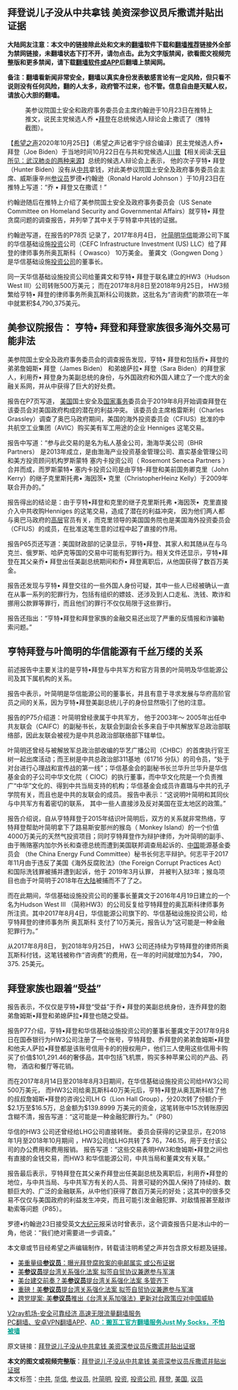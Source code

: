  <h2>拜登说儿子没从中共拿钱 美资深参议员斥撒谎并贴出证据</h2> <p class="notice"><b>大陆网友注意：本文中的链接除此处和文末的<a href="https://github.com/bannedbook/fanqiang" >翻墙</a>软件下载和<a href="https://github.com/killgcd/justmysocks/blob/master/README.md">翻墙推荐</a>链接外全部为禁网链接，未翻墙状态下打不开，请勿点击。此为文字版禁闻，欲看图文视频完整版和更多禁闻，请下载<a href="https://github.com/bannedbook/fanqiang">翻墙软件或APP</a>后翻墙上禁闻网。</p><p>备注：翻墙看新闻非常安全，翻墙以真实身份发表敏感言论有一定风险，但只看不说则没有任何风险，翻的人太多，政府管不过来，也不管。信息自由是天赋人权，请放心大胆的翻墙。</b></p>  <div class="entry"> <figure><figcaption>美参议院国土安全和政府事务委员会主席约翰逊于10月23日在推特上推文，说民主党候选人乔 •<a href="https://www.bannedbook.org/bnews/tag/%e6%8b%9c%e7%99%bb/" class="st_tag internal_tag" rel="tag" title="标签 拜登 下的日志">拜登</a>在总统候选人辩论会上撒谎了（推特截图）。</figcaption></figure> <p>【<span class='wp_keywordlink_affiliate'><a href="https://www.soundofhope.org" title="希望之声" target="_blank">希望之声</a></span>2020年10月25日】（希望之声记者宇宁综合编译）民主党候选人乔• 拜登（Joe Biden）于当地时间10月22日在与共和党候选人<span class='wp_keywordlink'><a href="https://www.bannedbook.org/bnews/comments/20200816/1381118.html" title="天目所见：川普将再赢总统大选 共和党掌参众两院" target="_blank">川普</a></span>【相关阅读:<a href='https://www.bannedbook.org/bnews/comments/20200816/1381123.html' target='_blank'>天目所见：武汉肺炎的两种来源</a>】总统的候选人辩论会上表示， 他的次子亨特• 拜登（Hunter Biden）没有从<a href="https://www.bannedbook.org/bnews/tag/%e4%b8%ad%e5%85%b1/" class="st_tag internal_tag" rel="tag" title="标签 中共 下的日志">中共</a>拿钱，对此美参议院国土安全及政府事务委员会主席、威斯康辛州<a href="https://www.bannedbook.org/bnews/tag/%e5%8f%82%e8%ae%ae%e5%91%98/" class="st_tag internal_tag" rel="tag" title="标签 参议员 下的日志">参议员</a>罗德•约翰逊（Ronald Harold Johnson ）于10月23日在推特上写道：“乔 • 拜登又在撒谎！” </p> <p>约翰逊随后在推特上介绍了美参院国土安全及政府事务委员会（US Senate Committee on Homeland Security and Governmental Affairs）就亨特• 拜登贪腐问题的调查报告，并列举了其中关于亨特拿中共钱的证据。</p> <p>约翰逊写道，在报告的P78页 记录了，2017年8月4日， <a href="https://www.bannedbook.org/bnews/tag/%e5%8f%b6%e7%ae%80%e6%98%8e/" class="st_tag internal_tag" rel="tag" title="标签 叶简明 下的日志">叶简明</a><a href="https://www.bannedbook.org/bnews/tag/%E5%8D%8E%E4%BF%A1/" class="st_tag internal_tag" rel="tag" title="标签 华信 下的日志">华信</a>能源公司下属的华信基础设施<a href="https://www.bannedbook.org/bnews/tag/%e6%8a%95%e8%b5%84/" class="st_tag internal_tag" rel="tag" title="标签 投资 下的日志">投资</a>公司（CEFC Infrastructure Investment (US) LLC）给了拜登的律师事务所奥瓦斯科（ Owasco） 10万美金。 董龚文（Gongwen Dong ）是华信基础设施<a href="https://www.bannedbook.org/bnews/tag/%E6%8A%95%E8%B5%84%E5%85%AC%E5%8F%B8/" class="st_tag internal_tag" rel="tag" title="标签 投资公司 下的日志">投资公司</a>的董事长。</p> <p>同一天华信基础设施投资公司给董龚文和亨特• 拜登于联名建立的HW3（Hudson West III）公司转账500万美元； 而在2017年8月8日至2018年9月25日， HW3频繁给亨特• 拜登的律师事务所奥瓦斯科公司拨款，这批名为“咨询费”的款项在一年中就累积$4,790,375美元。</p> <h2>美参议院报告： 亨特• 拜登和拜登家族很多海外交易可能非法</h2> <p>美参院国土安全及政府事务委员会的调查报告发现，亨特• 拜登和包括乔• 拜登的弟弟詹姆斯• 拜登（James Biden） 和弟媳萨拉• 拜登（Sara Biden）的拜登家人，利用乔• 拜登身为美副总统的身份，与外国政府和外国人建立了一个庞大的金融关系网，并从中获得了巨大的好处费。</p> <p>报告在P7页写道， <a href="https://www.bannedbook.org/bnews/tag/%e7%be%8e%e5%9b%bd/" class="st_tag internal_tag" rel="tag" title="标签 美国 下的日志">美国</a>国土安全及<span class='wp_keywordlink'><a href="https://www.bannedbook.org/forum2/topic878.html" title="波斯纳《国家事务：对克林顿总统的调查、弹劾与审判》" target="_blank">国家事务</a></span>委员会于2019年8月开始调查拜登在该委员会对美国政府构成的潜在的利益冲突。 该委员会主席格雷斯利（Charles Grassley）调查了奥巴马政府期间，美国的海外投资委员会（CFIUS）批准的中共航空工业集团（AVIC）购买美有军工用途的企业 Henniges 这笔交易。</p>  <p>报告中写道：“参与此交易的是名为私人基金公司，渤海华美公司（BHR Partners） 是2013年成立，是由渤海产业投资基金管理公司、嘉实基金管理公司和美方投资顾问机构罗斯蒙特 塞内卡投资公司（ Rosemont Seneca Partners ）合并而成，而罗斯蒙特• 塞内卡投资公司是由亨特-拜登和美前国务卿克里（John Kerry）的继子克里斯托弗• 海因茨• 克里（ChristopherHeinz Kelly）于2009年联合开办的。”</p> <p>报告得出的结论是：由于亨特•拜登和克里的继子克里斯托弗 •海因茨•  克里直接介入中共收购Henniges 的这笔交易，造成了潜在的利益冲突， 因为他们两人都与奥巴马政府的<span class='wp_keywordlink_affiliate'><a href="https://www.bannedbook.org/bnews/ccpdope/" title="中共高层内幕" target="_blank">高层</a></span>官员有关，而克里领导的美国国务院也是美国海外投资委员会（CFIUS）的成员，在批准这笔生意的过程中起了直接的作用。</p> <p>报告P65页还写道：美国财政部的记录显示，亨特•拜登、其家人和其随从在与乌克兰、俄罗斯、哈萨克等国的交易中可能有犯罪行为。相关文件还显示，亨特•拜登在其父亲乔• 拜登出任美副总统期间和乔• 拜登离职后，从他国获得了数百万美金。</p> <p>报告还发现与亨特• 拜登交往的一些外国人身份可疑，其中一些人已经被确认一直在从事一系列的犯罪行为，包括有组织的嫖妓、还涉及到人口走私、洗钱、欺诈和挪用公款罪等罪行，而且他们的罪行不仅仅局限于这些罪行。</p> <p>报告还指出：“亨特•拜登和拜登家族的金融交易还出现了严重的反情报和诈骗勒索问题。”</p> <h2>亨特拜登与叶简明的华信能源有千丝万缕的关系</h2> <p>前述报告中主要关注的是亨特•拜登与中共军方和官方背景的叶简明及华信能源公司及其下属机构的关系。</p>  <p>报告中表示，叶简明是华信能源公司的董事长，并且有意于寻求发展与华府高阶官员之间的关系，因为亨特•拜登美副总统儿子的身份显然吸引了他的注意。</p> <p>报告的P75介绍道：叶简明曾经隶属于中共军方， 他于2003年～ 2005年出任中共友联会（CAIFC）的副秘书长，友联会到副会长多来自于中共解放军总政治部联络部，因此友联会被视为是中共总政治部联络部下辖单位。</p> <p>叶简明还曾经与被解放军总政治部收编的华艺广播公司（CHBC）的首席执行官王树一起出席活动；而王树是中共总政治部311基地（61716 分队）的司令员，“处于对台进行心理战和宣传战的第一线”；华信基金会的副秘书长兰华升兰华升是华信基金会的子公司中华文化院（ CIOC）的执行董事，而中华文化院是一个负责推广“中华”文化的、得到中共当局支持的机构；华信基金会成员许嘉璐与中共的孔子学院有关，而且也是中共的友联会的成员。 报告中表示：“这说明叶简明和其同伙与中共军方有着密切的联系， 其中一些人直接涉及反对美国在亚太地区的政策。”</p> <p>报告介绍说，自从亨特拜登于2015年结识叶简明后，双方的关系就非常热络，亨特拜登帮助叶简明拿下了路易斯安那州的猴岛（ Monkey Island）的一个价值4000万美元的天然气投资项目；同时亨特拜登作为辩护律师，为叶简明的副手、由于贿赂塞内加尔外长和查德总统而遭到美国联邦调查局起诉的、<span class='wp_keywordlink_affiliate'><a href="https://www.bannedbook.org/" title="中国" target="_blank">中国</a></span>能源基金委员会 （the China Energy Fund Committee）秘书长何志平辩护。何志平于2017年11月由于违反了美国《海外反腐败法》（the Foreign Corrupt Practices Act）和国际洗钱罪被捕并遭到起诉，他于 2019年3月认罪， 并被判入狱3年；猴岛项目也由于叶简明于2018年在<span class='wp_keywordlink_affiliate'><a href="https://www.bannedbook.org/" title="大陆" target="_blank">大陆</a></span>被捕而不了了之。</p> <p>而在此期间，华信基础设施投资公司的董事长董龚文于2016年4月19日建立的一个名为Hudson West III （简称HW3）的公司反复给亨特拜登的奥瓦斯科律师事务所注资。其中2017年8月4日，华信能源公司旗下的、华信基础设施投资公司，给亨特拜登的律师事务所 奥瓦斯科 支付了10万美元，报告认为”这可能是一种金融犯罪行为。”</p> <p>从2017年8月8日， 到2018年9月25日， HW3 公司还持续为亨特拜登的律师所奥瓦斯科付钱，这笔钱被称作“咨询费”的费用，在一年的时间就增加为$4， 790， 375. 25美元。</p>  <h2>拜登家族也跟着“受益”</h2> <p>报告表示，不仅仅是亨特•拜登“受益”于乔• 拜登的美副总统身份，连乔拜登的胞弟詹姆斯•拜登和弟媳萨拉•拜登也随之受益。</p> <p>报告P77介绍，亨特•拜登和华信基础设施投资公司的董事长董龚文于2017年9月8日在国泰银行为HW3公司注册了一个账号，亨特拜登、乔拜登的弟弟詹姆斯•拜登和他夫人萨拉•拜登都是该账号信用卡的的授权用户，他们三人使用这些信用卡购买了价值$101,291.46的奢侈品，其中包括飞机票，购买多种苹果公司的产品、药物， 酒店和餐厅等花销。</p> <p>而在2017年8月14日至2018年8月3日期间，在华信基础设施投资公司给HW3公司500万美元， 而HW3公司给奥瓦斯科40万美元后，亨特•拜登从奥瓦斯科给了他的叔叔詹姆斯•拜登的咨询公司LH G（Lion Hall Group），分20次转了份额介于$2.1万至$16.5万，总金额为$139.8999 万美元的资金，这笔转账中15次转账原因含糊不清，报告写道：“这可能是一种金融犯罪行为。”（P80）</p> <p>华信的HW3 公司还曾经给LHG公司直接转账。 委员会获得的记录显示，在2018年1月至2018年10月期间 ，HW3公司给LHG共转了$ 76，746.15，用于支付该公司的办公费用和费用报销。 报告写道：“这些交易表明HW3和詹姆斯•拜登之间也有直接的金钱交易，而HW3 和华信能源公司，中共当局和董龚文有关联。”</p> <p>报告最后表示，亨特拜登在其父亲乔拜登出任美副总统及离职后，利用乔•拜登的地位，与中共当局、与中共军方有关的人员、背景可疑的外国人保持了持续的、数额巨大的、广泛的金融联系，从中他们获得了数百万美元的好处；这其中的很多交易不仅仅与美国政府的利益发生冲突，而且可能引发金融犯罪、对敌情报甚至敲诈勒索等问题（P85）。</p> <p>罗德•约翰逊23日接受英文<span class='wp_keywordlink_affiliate'><a href="http://www.epochtimes.com/" title="大纪元" target="_blank">大纪元</a></span>报采访时曾表示，这个调查报告只是冰山中的一角，他说：“我们绝对需要进一步调查。”</p>  <p>本文章或节目经希望之声编辑制作，转载请注明希望之声并包含原文标题及链接。</p> <ul class='op-related-articles' title='相关阅读'> <li><a href='https://www.bannedbook.org/bnews/comments/20201025/1419707.html' target='_blank'>美重量级<b>参议员</b>：曝光拜登腐败案的电邮属实 或公布证据</a></li> <li><a href='https://www.bannedbook.org/bnews/headline/20201021/1417821.html' target='_blank'>美<b>参议员</b>提台湾关系强化法案 拟签自贸协议兼邀参与军演</a></li> <li><a href='https://www.bannedbook.org/bnews/bannedvideo/20201021/1417772.html' target='_blank'>美台建交前奏？美<b>参议员</b>提台湾关系强化法案 多管齐下</a></li> <li><a href='https://www.bannedbook.org/bnews/cnnews/hknews/20201021/1417622.html' target='_blank'>重磅！美<b>参议员</b>提台湾关系强化法案 拟签自贸协议兼邀参与军演</a></li> <li><a href='https://www.bannedbook.org/bnews/taiwannews/20201021/1417605.html' target='_blank'>跨党提案: 美<b>参议员</b>推出《台湾关系加强法》更新对台政策应对中国威胁</a></li> </ul> <p class="texttj"> <a href="https://github.com/bannedbook/fanqiang/wiki/V2ray%E6%9C%BA%E5%9C%BA" target="_blank">V2ray机场-安全可靠经济 高速无限流量翻墙服务</a><br/> <a href="https://github.com/bannedbook/fanqiang/wiki/%E7%A6%81%E9%97%BB%E7%BD%91%E5%AE%89%E5%8D%93%E7%BF%BB%E5%A2%99%E6%96%B0%E9%97%BBAPP" target="_blank">PC翻墙、安卓VPN翻墙APP</a>、<span onclick="window.open('https://github.com/killgcd/justmysocks/blob/master/README.md')" style="font-weight:bold;color:#00A191;cursor:pointer;text-decoration:underline;outline:none">AD：搬瓦工官方翻墙服务Just My Socks，不怕被墙</span></p><p>原文链接：<a class="src_link"  href="https://www.soundofhope.org/post/435298" target="_blank">拜登说儿子没从中共拿钱 美资深参议员斥撒谎并贴出证据</a></p><a name='sharetosocial'></a>       <div><b>本文的图文或视频完整版</b>：<a href='https://www.bannedbook.org/bnews/comments/20201025/1419959.html'>拜登说儿子没从中共拿钱 美资深参议员斥撒谎并贴出证据</a></div>  </div><!--END ENTRY--> <div class="postfooter"> <div>本文标签：<a href="https://www.bannedbook.org/bnews/tag/%e4%b8%ad%e5%85%b1/" rel="tag">中共</a>, <a href="https://www.bannedbook.org/bnews/tag/%E5%8D%8E%E4%BF%A1/" rel="tag">华信</a>, <a href="https://www.bannedbook.org/bnews/tag/%e5%8f%82%e8%ae%ae%e5%91%98/" rel="tag">参议员</a>, <a href="https://www.bannedbook.org/bnews/tag/%e5%8f%b6%e7%ae%80%e6%98%8e/" rel="tag">叶简明</a>, <a href="https://www.bannedbook.org/bnews/tag/%e6%8a%95%e8%b5%84/" rel="tag">投资</a>, <a href="https://www.bannedbook.org/bnews/tag/%E6%8A%95%E8%B5%84%E5%85%AC%E5%8F%B8/" rel="tag">投资公司</a>, <a href="https://www.bannedbook.org/bnews/tag/%e6%8b%9c%e7%99%bb/" rel="tag">拜登</a>, <a href="https://www.bannedbook.org/bnews/tag/%e7%be%8e%e5%9b%bd/" rel="tag">美国</a>, <a href="https://www.bannedbook.org/bnews/tag/%e8%ae%ae%e5%91%98/" rel="tag">议员</a></div>  </div><!--END POSTFOOTER--> 